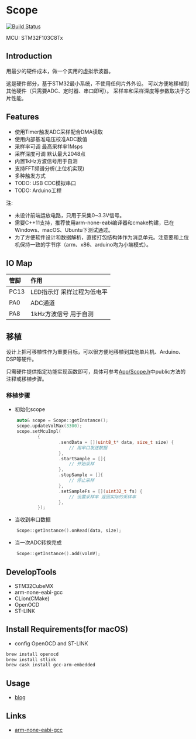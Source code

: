 # Scope

[![Build Status](https://github.com/shuai132/scope_mcu/workflows/build/badge.svg)](https://github.com/shuai132/scope_mcu/actions?workflow=build)

MCU: STM32F103C8Tx

## Introduction

用最少的硬件成本，做一个实用的虚拟示波器。

这是硬件部分，基于STM32最小系统，不使用任何片外外设。
可以方便地移植到其他硬件（只需要ADC、定时器、串口即可）。
采样率和采样深度等参数取决于芯片性能。

## Features

* 使用Timer触发ADC采样配合DMA读取
* 使用内部基准电压校准ADC数值
* 采样率可调 最高采样率1Msps
* 采样深度可调 默认最大2048点
* 内置1kHz方波信号用于自测
* 支持FFT频谱分析(上位机实现)
* 多种触发方式
* TODO: USB CDC模拟串口
* TODO: Arduino工程

注: 
* 未设计前端运放电路，只用于采集0~3.3V信号。
* 需要C++11支持，推荐使用arm-none-eabi编译器和cmake构建，已在Windows、macOS、Ubuntu下测试通过。
* 为了方便软件设计和数据解析，直接打包结构体作为消息单元。注意要和上位机保持一致的字节序（arm、x86、arduino均为小端模式）。

## IO Map

| 管脚 | 作用 |
| :---- | :---- |
PC13 | LED指示灯 采样过程为低电平
PA0  | ADC通道
PA8  | 1kHz方波信号 用于自测

## 移植

设计上把可移植性作为重要目标，可以很方便地移植到其他单片机、Arduino、DSP等硬件。

只需硬件提供指定功能实现函数即可，具体可参考[App/Scope.h](App/Scope.h)中public方法的注释或移植步骤。

### 移植步骤

* 初始化scope
```cpp
    auto& scope = Scope::getInstance();
    scope.updateVolMax(3300);
    scope.setMcuImpl(
            {
                    .sendData = [](uint8_t* data, size_t size) {
                        // 用串口发送数据
                    },
                    .startSample = []{
                        // 开始采样
                    },
                    .stopSample = []{
                        // 停止采样
                    },
                    .setSampleFs = [](uint32_t fs) {
                        // 设置采样率 返回实际的采样率
                    },
            });
```
* 当收到串口数据
```cpp
    Scope::getInstance().onRead(data, size);
```
* 当一次ADC转换完成
```cpp
    Scope::getInstance().add(volmV);
```

## DevelopTools

* STM32CubeMX
* arm-none-eabi-gcc
* CLion(CMake)
* OpenOCD
* ST-LINK

## Install Requirements(for macOS)

* config OpenOCD and ST-LINK
```bash
brew install openocd
brew install stlink
brew cask install gcc-arm-embedded
```

## Usage
* [blog](https://blog.csdn.net/u012456479/article/details/101543344)

## Links

* [arm-none-eabi-gcc](https://developer.arm.com/tools-and-software/open-source-software)
